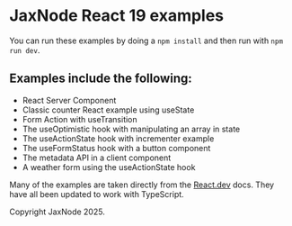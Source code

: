 # JaxNode React 19 examples

You can run these examples by doing a `npm install` and then run with `npm run dev`.

## Examples include the following:

* React Server Component
* Classic counter React example using useState
* Form Action with useTransition
* The useOptimistic hook with manipulating an array in state
* The useActionState hook with incrementer example
* The useFormStatus hook with a button component
* The metadata API in a client component
* A weather form using the useActionState hook

Many of the examples are taken directly from the [React.dev](React.dev) docs. They have all been updated to work with TypeScript.

Copyright JaxNode 2025.